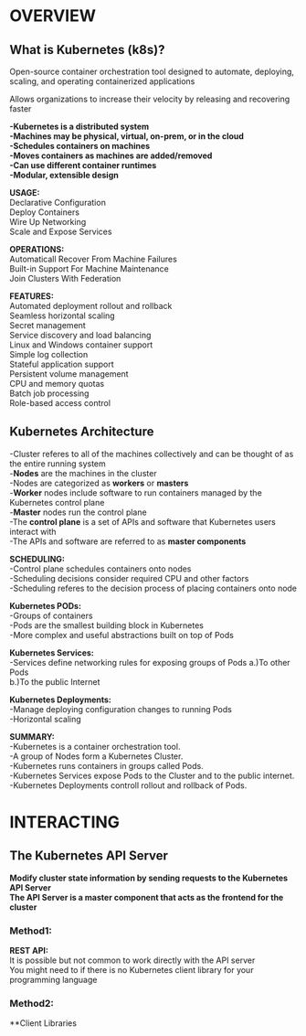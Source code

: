 # OVERVIEW

## What is Kubernetes (k8s)?

Open-source container orchestration tool designed to automate, deploying, scaling, and operating containerized applications  

Allows organizations to increase their velocity by releasing and recovering faster  

**-Kubernetes is a distributed system**  
**-Machines may be physical, virtual, on-prem, or in the cloud**  
**-Schedules containers on machines**  
**-Moves containers as machines are added/removed**  
**-Can use different container runtimes**  
**-Modular, extensible design**  

**USAGE:**  
Declarative Configuration  
Deploy Containers  
Wire Up Networking  
Scale and Expose Services  

**OPERATIONS:**  
Automaticall Recover From Machine Failures  
Built-in Support For Machine Maintenance  
Join Clusters With Federation  

**FEATURES:**  
Automated deployment rollout and rollback  
Seamless horizontal scaling  
Secret management  
Service discovery and load balancing  
Linux and Windows container support  
Simple log collection  
Stateful application support  
Persistent volume management  
CPU and memory quotas  
Batch job processing  
Role-based access control  

## Kubernetes Architecture  

-Cluster referes to all of the machines collectively and can be thought of as the entire running system  
-**Nodes** are the machines in the cluster  
-Nodes are categorized as **workers** or **masters**  
-**Worker** nodes include software to run containers managed by the Kubernetes control plane  
-**Master** nodes run the control plane  
-The **control plane** is a set of APIs and software that Kubernetes users interact with  
-The APIs and software are referred to as **master components**  

**SCHEDULING:**  
-Control plane schedules containers onto nodes  
-Scheduling decisions consider required CPU and other factors  
-Scheduling referes to the decision process of placing containers onto node  

**Kubernetes PODs:**  
-Groups of containers  
-Pods are the smallest building block in Kubernetes  
-More complex and useful abstractions built on top of Pods  

**Kubernetes Services:**  
-Services define networking rules for exposing groups of Pods
a.)To other Pods  
b.)To the public Internet  

**Kubernetes Deployments:**  
-Manage deploying configuration changes to running Pods  
-Horizontal scaling  

**SUMMARY:**  
-Kubernetes is a container orchestration tool.  
-A group of Nodes form a Kubernetes Cluster.  
-Kubernetes runs containers in groups called Pods.  
-Kubernetes Services expose Pods to the Cluster and to the public internet.  
-Kubernetes Deployments controll rollout and rollback of Pods.  


# INTERACTING

## The Kubernetes API Server

**Modify cluster state information by sending requests to the Kubernetes API Server**  
**The API Server is a master component that acts as the frontend for the cluster**  

### Method1:

**REST API:**  
It is possible but not common to work directly with the API server  
You might need to if there is no Kubernetes client library for your programming language  

### Method2:

**Client Libraries




